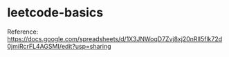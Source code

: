 # leetcode-basics    
Reference: https://docs.google.com/spreadsheets/d/1X3JNWoqD7Zvj8xj20nRlI5flk72d0jmiRcrFL4AGSMI/edit?usp=sharing

